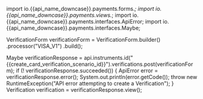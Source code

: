 import io.{{api_name_downcase}}.payments.forms.*;
import io.{{api_name_downcase}}.payments.views.*;
import io.{{api_name_downcase}}.payments.interfaces.ApiError;
import io.{{api_name_downcase}}.payments.interfaces.Maybe;


 VerificationForm verificationForm = VerificationForm.builder()
    .processor("VISA_V1")
    .build();

Maybe<Verification> verificationResponse = api.instruments.id("{{create_card_verification_scenario_id}}").verifications.post(verificationForm);
if (! verificationResponse.succeeded()) {
    ApiError error = verificationResponse.error();
    System.out.println(error.getCode());
    throw new RuntimeException("API error attempting to create a Verification");
}
Verification verification = verificationResponse.view();
